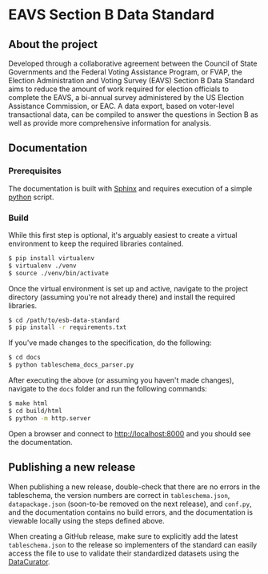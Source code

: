 # EAVS Section B Data Standard
## About the project
Developed through a collaborative agreement between the Council of State Governments and the Federal Voting Assistance Program, or FVAP, the Election Administration and Voting Survey (EAVS) Section B Data Standard aims to reduce the amount of work required for election officials to complete the EAVS, a bi-annual survey administered by the US Election Assistance Commission, or EAC. A data export, based on voter-level transactional data, can be compiled to answer the questions in Section B as well as provide more comprehensive information for analysis.

## Documentation
### Prerequisites
The documentation is built with [Sphinx](http://www.sphinx-doc.org/en/1.7/) and requires execution of a simple [python](https://www.python.org/) script.

### Build
While this first step is optional, it's arguably easiest to create a virtual environment to keep the required libraries contained.

```sh
$ pip install virtualenv
$ virtualenv ./venv
$ source ./venv/bin/activate
```

Once the virtual environment is set up and active, navigate to the project directory (assuming you're not already there) and install the required libraries.

```sh
$ cd /path/to/esb-data-standard
$ pip install -r requirements.txt
```

If you've made changes to the specification, do the following:

```sh
$ cd docs
$ python tableschema_docs_parser.py
```

After executing the above (or assuming you haven't made changes), navigate to the `docs` folder and run the following commands:

```sh
$ make html
$ cd build/html
$ python -m http.server
```

Open a browser and connect to [http://localhost:8000](http://localhost:8000) and you should see the documentation.

## Publishing a new release

When publishing a new release, double-check that there are no errors in the tableschema, the version numbers are correct in `tableschema.json`, `datapackage.json` (soon-to-be removed on the next release), and `conf.py`, and the documentation contains no build errors, and the documentation is viewable locally using the steps defined above.

When creating a GitHub release, make sure to explicitly add the latest `tableschema.json` to the release so implementers of the standard can easily access the file to use to validate their standardized datasets using the [DataCurator](https://github.com/qcif/data-curator).